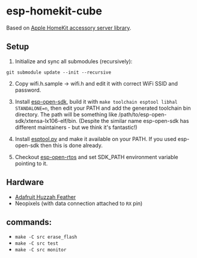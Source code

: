 # esp-homekit-cube

Based on [Apple HomeKit accessory server library](https://github.com/maximkulkin/esp-homekit).

## Setup
1. Initialize and sync all submodules (recursively):
```shell
git submodule update --init --recursive
```
2. Copy wifi.h.sample -> wifi.h and edit it with correct WiFi SSID and password.
3. Install [esp-open-sdk](https://github.com/pfalcon/esp-open-sdk), build it with `make toolchain esptool libhal STANDALONE=n`, then edit your PATH and add the generated toolchain bin directory. The path will be something like /path/to/esp-open-sdk/xtensa-lx106-elf/bin. (Despite the similar name esp-open-sdk has different maintainers - but we think it's fantastic!)

4. Install [esptool.py](https://github.com/themadinventor/esptool) and make it available on your PATH. If you used esp-open-sdk then this is done already.
5. Checkout [esp-open-rtos](https://github.com/SuperHouse/esp-open-rtos) and set SDK_PATH environment variable pointing to it.

## Hardware
- [Adafruit Huzzah Feather](https://www.adafruit.com/product/2821)
- Neopixels (with data connection attached to `RX` pin) 

## commands:
- `make -C src erase_flash`
- `make -C src test`
- `make -C src monitor`

